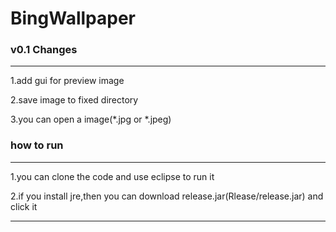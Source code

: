 # BingWallpaper

### v0.1 Changes
---
1.add gui for preview image

2.save image to fixed directory

3.you can open a image(*.jpg or *.jpeg)

### how to run
---
1.you can clone the code and use eclipse to run it

2.if you install jre,then you can download release.jar(Rlease/release.jar) and click it

---
